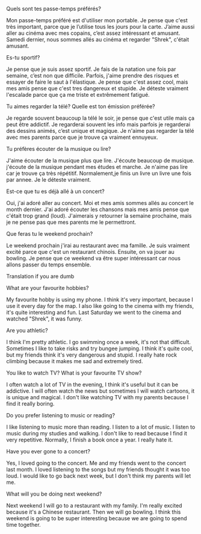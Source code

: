 Quels sont tes passe-temps préférés?

Mon passe-temps préféré est d'utiliser mon portable. Je pense que c'est très important, parce que je l’utilise tous les jours pour la carte. J’aime aussi aller au cinéma avec mes copains, c’est assez intéressant et amusant. Samedi dernier, nous sommes allés au cinéma et regarder "Shrek", c'était amusant.

Es-tu sportif? 

Je pense que je suis assez sportif. Je fais de la natation une fois par semaine, c’est non que difficile. Parfois, j'aime prendre des risques et essayer de faire le saut à l'élastique. Je pense que c'est assez cool, mais mes amis pense que c'est tres dangereux et stupide. Je déteste vraiment l'escalade parce que ça me triste et extrêmement fatigué.

Tu aimes regarder la télé? Quelle est ton émission préférée?

Je regarde souvent beaucoup la télé le soir, je pense que c'est utile mais ça peut être addictif. Je regarderai souvent les info mais parfois je regarderai des dessins animés, c’est unique et magique. Je n'aime pas regarder la télé avec mes parents parce que je trouve ça vraiment ennuyeux.

Tu préfères écouter de la musique ou lire?

J'aime écouter de la musique plus que lire. J'écoute beaucoup de musique. j'écoute de la musique pendant mes études et marche. Je n'aime pas lire car je trouve ça très répétitif. Normalement,je finis un livre un livre une fois par annee. Je le déteste vraiment.

Est-ce que tu es déjà allé à un concert? 

Oui, j'ai adoré aller au concert. Moi et mes amis sommes allés au concert le month dernier. J'ai adoré écouter les chansons mais mes amis pense que c'était trop grand (loud).  J'aimerais y retourner la semaine prochaine, mais je ne pense pas que mes parents me le permettront. 

Que feras tu le weekend prochain? 

Le weekend prochain j'irai au restaurant avec ma famille. Je suis vraiment excité parce que c'est un restaurant chinois. Ensuite, on va jouer au bowling. Je pense que ce weekend va être super intéressant car nous allons passer du temps ensemble.




Translation if you are dumb




What are your favourite hobbies?

My favourite hobby is using my phone. I think it's very important, because I use it every day for the map. I also like going to the cinema with my friends, it's quite interesting and fun. Last Saturday we went to the cinema and watched "Shrek", it was funny.

Are you athletic?

I think I'm pretty athletic. I go swimming once a week, it's not that difficult. Sometimes I like to take risks and try bungee jumping. I think it's quite cool, but my friends think it's very dangerous and stupid. I really hate rock climbing because it makes me sad and extremely tired.

You like to watch TV? What is your favourite TV show?

I often watch a lot of TV in the evening, I think it's useful but it can be addictive. I will often watch the news but sometimes I will watch cartoons, it is unique and magical. I don't like watching TV with my parents because I find it really boring.

Do you prefer listening to music or reading?

I like listening to music more than reading. I listen to a lot of music. I listen to music during my studies and walking. I don't like to read because I find it very repetitive. Normally, I finish a book once a year. I really hate it.

Have you ever gone to a concert?

Yes, I loved going to the concert. Me and my friends went to the concert last month. I loved listening to the songs but my friends thought it was too loud. I would like to go back next week, but I don't think my parents will let me.

What will you be doing next weekend?

Next weekend I will go to a restaurant with my family. I'm really excited because it's a Chinese restaurant. Then we will go bowling. I think this weekend is going to be super interesting because we are going to spend time together.
